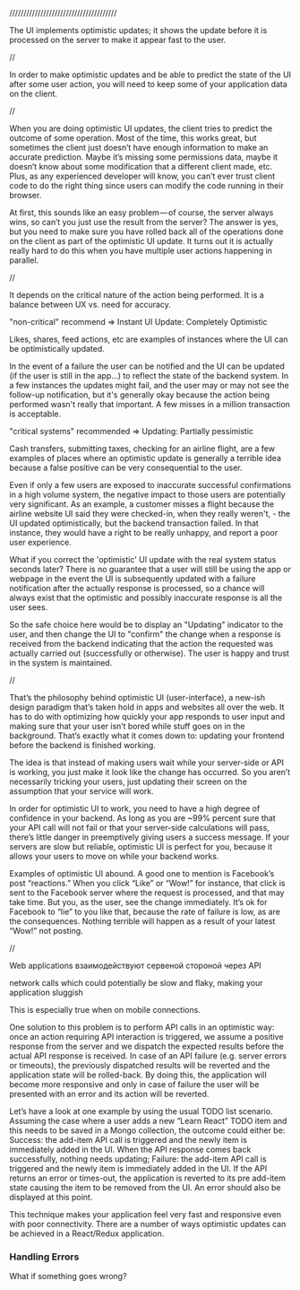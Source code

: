 //////////////////////////////////////


The UI implements optimistic updates; it shows the update before it is processed on the server to make it appear fast to the user.

//

In order to make optimistic updates and be able to predict the state of the UI after some user action, you will need to keep some of your application data on the client.

//

When you are doing optimistic UI updates, the client tries to predict the outcome of some operation. Most of the time, this works great, but sometimes the client just doesn’t have enough information to make an accurate prediction. Maybe it’s missing some permissions data, maybe it doesn’t know about some modification that a different client made, etc. Plus, as any experienced developer will know, you can’t ever trust client code to do the right thing since users can modify the code running in their browser.

At first, this sounds like an easy problem — of course, the server always wins, so can’t you just use the result from the server? The answer is yes, but you need to make sure you have rolled back all of the operations done on the client as part of the optimistic UI update. It turns out it is actually really hard to do this when you have multiple user actions happening in parallel.

//


It depends on the critical nature of the action being performed. It is a balance between UX vs. need for accuracy.

"non-critical" recommend => Instant UI Update: Completely Optimistic

Likes, shares, feed actions, etc are examples of instances where the UI can be optimistically updated.

In the event of a failure the user can be notified and the UI can be updated (if the user is still in the app...) to reflect the state of the backend system. In a few instances the updates might fail, and the user may or may not see the follow-up notification, but it's generally okay because the action being performed wasn't really that important. A few misses in a million transaction is acceptable.

"critical systems" recommended => Updating: Partially pessimistic

Cash transfers, submitting taxes, checking for an airline flight, are a few examples of places where an optimistic update is generally a terrible idea because a false positive can be very consequential to the user.

Even if only a few users are exposed to inaccurate successful confirmations in a high volume system, the negative impact to those users are potentially very significant. As an example, a customer misses a flight because the airline website UI said they were checked-in, when they really weren't, - the UI updated optimistically, but the backend transaction failed. In that instance, they would have a right to be really unhappy, and report a poor user experience.

What if you correct the 'optimistic' UI update with the real system status seconds later? There is no guarantee that a user will still be using the app or webpage in the event the UI is subsequently updated with a failure notification after the actually response is processed, so a chance will always exist that the optimistic and possibly inaccurate response is all the user sees.

So the safe choice here would be to display an "Updating" indicator to the user, and then change the UI to "confirm" the change when a response is received from the backend indicating that the action the requested was actually carried out (successfully or otherwise). The user is happy and trust in the system is maintained.

//

That’s the philosophy behind optimistic UI (user-interface), a new-ish design paradigm that’s taken hold in apps and websites all over the web. It has to do with optimizing how quickly your app responds to user input and making sure that your user isn’t bored while stuff goes on in the background. That’s exactly what it comes down to: updating your frontend before the backend is finished working.

The idea is that instead of making users wait while your server-side or API is working, you just make it look like the change has occurred. So you aren’t necessarily tricking your users, just updating their screen on the assumption that your service will work.

In order for optimistic UI to work, you need to have a high degree of confidence in your backend. As long as you are ~99% percent sure that your API call will not fail or that your server-side calculations will pass, there’s little danger in preemptively giving users a success message. If your servers are slow but reliable, optimistic UI is perfect for you, because it allows your users to move on while your backend works.

Examples of optimistic UI abound. A good one to mention is Facebook’s post “reactions.” When you click “Like” or “Wow!” for instance, that click is sent to the Facebook server where the request is processed, and that may take time. But you, as the user, see the change immediately. It’s ok for Facebook to “lie” to you like that, because the rate of failure is low, as are the consequences. Nothing terrible will happen as a result of your latest “Wow!” not posting.


//



Web applications взаимодействуют сервеной стороной через API

network calls which could potentially be slow and flaky, making your application sluggish

 This is especially true when on mobile connections.
 
 One solution to this problem is to perform API calls in an optimistic way: once an action requiring API interaction is triggered, we assume a positive response from the server and we dispatch the expected results before the actual API response is received. In case of an API failure (e.g. server errors or timeouts), the previously dispatched results will be reverted and the application state will be rolled-back. By doing this, the application will become more responsive and only in case of failure the user will be presented with an error and its action will be reverted.
 
 Let’s have a look at one example by using the usual TODO list scenario. Assuming the case where a user adds a new “Learn React” TODO item and this needs to be saved in a Mongo collection, the outcome could either be:
 Success: the add-item API call is triggered and the newly item is immediately added in the UI. When the API response comes back successfully, nothing needs updating;
 Failure: the add-item API call is triggered and the newly item is immediately added in the UI. If the API returns an error or times-out, the application is reverted to its pre add-item state causing the item to be removed from the UI. An error should also be displayed at this point.
 
 This technique makes your application feel very fast and responsive even with poor connectivity.
 There are a number of ways optimistic updates can be achieved in a React/Redux application.

### Handling Errors
What if something goes wrong?








 
 